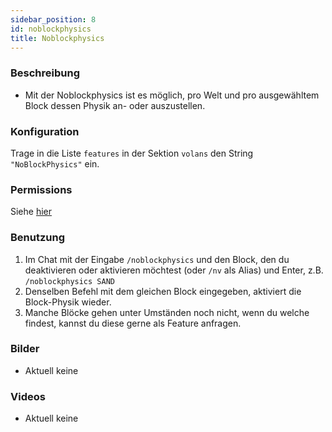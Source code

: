 ```yaml
---
sidebar_position: 8
id: noblockphysics
title: Noblockphysics
---
```

### Beschreibung
* Mit der Noblockphysics ist es möglich, pro Welt und pro ausgewähltem Block dessen Physik an- oder auszustellen.
### Konfiguration
Trage in die Liste `features` in der Sektion `volans` den String `"NoBlockPhysics"` ein.
### Permissions
Siehe [hier](/docs/Permissions/#no-block-physics)
### Benutzung
1. Im Chat mit der Eingabe `/noblockphysics` und den Block, den du deaktivieren oder aktivieren möchtest (oder `/nv` als Alias) und Enter, z.B. `/noblockphysics SAND`
2. Denselben Befehl mit dem gleichen Block eingegeben, aktiviert die Block-Physik wieder.
3. Manche Blöcke gehen unter Umständen noch nicht, wenn du welche findest, kannst du diese gerne als Feature anfragen.
### Bilder
- Aktuell keine
### Videos
- Aktuell keine